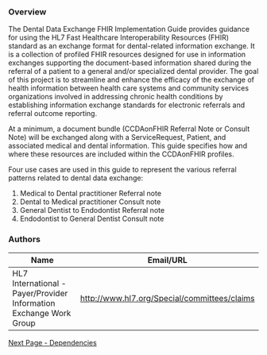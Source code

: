 ### Overview

The Dental Data Exchange FHIR Implementation Guide provides guidance for using the HL7 Fast Healthcare Interoperability Resources (FHIR) standard as an exchange format for dental-related information exchange. It is a collection of profiled FHIR resources designed for use in information exchanges supporting the document-based information shared during the referral of a patient to a general and/or specialized dental provider. The goal of this project is to streamline and enhance the efficacy of the exchange of health information between health care systems and community services organizations involved in addressing chronic health conditions by establishing information exchange standards for electronic referrals and referral outcome reporting.

At a minimum, a document bundle (CCDAonFHIR Referral Note or Consult Note) will be exchanged along with a ServiceRequest, Patient, and associated medical and dental information. This guide specifies how and where these resources are included within the CCDAonFHIR profiles. 

Four use cases are used in this guide to represent the various referral patterns related to dental data exchange:
1. Medical to Dental practitioner Referral note
2. Dental to Medical practitioner Consult note
3. General Dentist to Endodontist Referral note
4. Endodontist to General Dentist Consult note



### Authors

<table>
<thead>
<tr>
<th>Name</th>
<th>Email/URL</th>
</tr>
</thead>
<tbody>
<tr>
<td>HL7 International - Payer/Provider Information Exchange Work Group</td>
<td><a href="http://www.hl7.org/Special/committees/claims" target="_new">http://www.hl7.org/Special/committees/claims</a></td>
</tr>
</tbody>
</table>




[Next Page - Dependencies](dependencies.html)